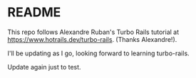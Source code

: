 # README

This repo follows Alexandre Ruban's Turbo Rails tutorial at https://www.hotrails.dev/turbo-rails.
(Thanks Alexandre!).

I'll be updating as I go, looking forward to learning turbo-rails.

Update again just to test.